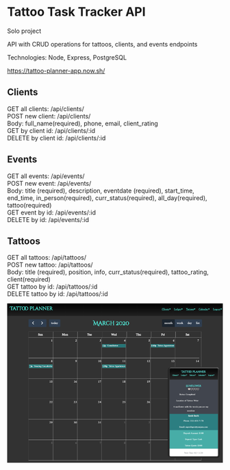 # Tattoo Task Tracker API

Solo project

API with CRUD operations for tattoos, clients, and events endpoints

Technologies: Node, Express, PostgreSQL

https://tattoo-planner-app.now.sh/

## Clients
GET all clients: /api/clients/  
POST new client: /api/clients/   
  Body: full_name(required), phone, email, client_rating  
GET by client id: /api/clients/:id  
DELETE by client id: /api/clients/:id  

## Events
GET all events: /api/events/  
POST new event: /api/events/  
  Body:
      title (required),
      description,
      eventdate (required),
      start_time,
      end_time,
      in_person(required),
      curr_status(required),
      all_day(required),
      tattoo(required)  
GET event by id: /api/events/:id  
DELETE by id: /api/events/:id  

## Tattoos
GET all tattoos: /api/tattoos/  
POST new tattoo: /api/tattoos/  
  Body: 
      title (required),
      position,
      info,
      curr_status(required),
      tattoo_rating,
      client(required)  
GET tattoo by id: /api/tattoos/:id  
DELETE tattoo by id: /api/tattoos/:id  

![alt text](https://raw.githubusercontent.com/lzylstra/tattoo-planner-app/master/src/img/cover-img.png)
